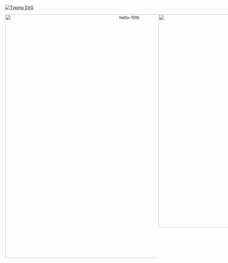 [![Typing SVG](https://readme-typing-svg.herokuapp.com?size=30&duration=4500&color=F77500&width=600&lines=%F0%9F%A6%81_Welcome_Mingyu_Kim_%F0%9F%A6%81+)](https://git.io/typing-svg)

<div style = "display : flex;" align="center">

<img width="800" alt="hello-10th" src="https://user-images.githubusercontent.com/39653584/159526821-f5372309-ee3d-46bc-8d46-8a17ea582c56.png">
 
 <img width = "700" alt = "Welcome~" src = "https://user-images.githubusercontent.com/81146131/161295466-48d4c729-f443-4ad4-b7be-f9c68580cbe1.jpg">

</div>


